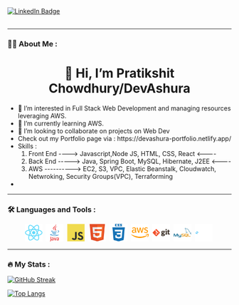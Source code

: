 <div id="badges">
  <a href="https://www.linkedin.com/in/pratikshit-chowdhury-8a3411162/">
    <img src="https://img.shields.io/badge/LinkedIn-blue?style=for-the-badge&logo=linkedin&logoColor=white" alt="LinkedIn Badge"/>
  </a>
  <br>
  <img src="https://komarev.com/ghpvc/?username=akshitchowdhury&style=flat-square&color=blue" alt=""/>
  </div>
  
---

### :man_technologist: About Me :
                                        
<h1 align='center'>
👋 Hi, I’m Pratikshit Chowdhury/DevAshura
</h1>
<ul>
  <li>
   👀 I’m interested in Full Stack Web Development and managing resources leveraging AWS.</li>
  <li>
 🌱 I’m currently learning AWS.</li>
  <li>
 💞️ I’m looking to collaborate on projects on Web Dev</li>
  <li>
 Check out my Portfolio page via : https://devashura-portfolio.netlify.app/</li>
  <li> Skills :
         <ol>
           <li>Front End ----> Javascript,Node JS, HTML, CSS, React <----</li>
         <li>Back End -----> Java, Spring Boot, MySQL, Hibernate, J2EE <----</li>
        <li>AWS ----------> EC2, S3, VPC, Elastic Beanstalk, Cloudwatch, Netwroking, Security Groups(VPC), Terraforming </li>
         </ol>
</li>
  <li></li>

</ul>  
  <!---
akshitchowdhury/akshitchowdhury is a ✨ special ✨ repository because its `README.md` (this file) appears on your GitHub profile.
You can click the Preview link to take a look at your changes.
--->

---

### :hammer_and_wrench: Languages and Tools :


<div align= "center">
<img src="https://github.com/devicons/devicon/blob/master/icons/react/react-original.svg" width="40" height="40"/>&nbsp;
<img src="https://github.com/devicons/devicon/blob/master/icons/java/java-original-wordmark.svg" width="40" height="40"/>&nbsp;
  <img src="https://github.com/devicons/devicon/blob/master/icons/javascript/javascript-original.svg" title="JavaScript" alt="JavaScript" width="40" height="40"/>&nbsp;
 <img src="https://github.com/devicons/devicon/blob/master/icons/html5/html5-original.svg" title="HTML5" alt="HTML" width="40" height="40"/>&nbsp;
   <img src="https://github.com/devicons/devicon/blob/master/icons/css3/css3-plain-wordmark.svg"  title="CSS3" alt="CSS" width="40" height="40"/>&nbsp;
     <img src="https://github.com/devicons/devicon/blob/master/icons/amazonwebservices/amazonwebservices-plain-wordmark.svg" title="AWS" alt="AWS" width="40" height="40"/>&nbsp;
     <img src="https://github.com/devicons/devicon/blob/master/icons/git/git-original-wordmark.svg" title="AWS" alt="AWS" width="40" height="40"/>&nbsp;
     <img src="https://github.com/devicons/devicon/blob/master/icons/mysql/mysql-original-wordmark.svg" title="MySQL"  alt="MySQL" width="40" height="40"/>&nbsp;
<img src="https://github.com/devicons/devicon/blob/master/icons/tailwindcss/tailwindcss-original-wordmark.svg" title="TailwindCSS"  alt="MySQL" width="40" height="40"/>&nbsp;
</div>

---

### :fire: My Stats :


[![GitHub Streak](http://github-readme-streak-stats.herokuapp.com?user=akshitchowdhury&theme=dark&background=000000)](https://git.io/streak-stats)

[![Top Langs](https://github-readme-stats.vercel.app/api/top-langs/?username=akshitchowdhury&layout=compact&theme=vision-friendly-dark)](https://github.com/anuraghazra/github-readme-stats)



